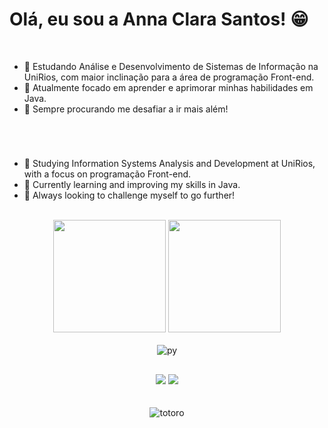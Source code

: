 # Olá, eu sou a Anna Clara Santos! 😁

<br/>

- 🔭 Estudando Análise e Desenvolvimento de Sistemas de Informação na UniRios, com maior inclinação para a área de programação Front-end.
- 🌱 Atualmente focado em aprender e aprimorar minhas habilidades em Java.
- 🚀 Sempre procurando me desafiar a ir mais além!

#

<br/>

- 🔭 Studying Information Systems Analysis and Development at UniRios, with a focus on programação Front-end.
- 🌱 Currently learning and improving my skills in Java.
- 🚀 Always looking to challenge myself to go further!

<br/>

<div align="center">
  <img height="180cm" src="https://github-readme-stats.vercel.app/api?username=RelativeTexar&show_icons=true&theme=slateorange"/>
  <img height="180cm" src="https://github-readme-stats.vercel.app/api/top-langs/?username=RelativeTexar&layout=compact&langs_count=16&theme=slateorange"/>
</div>

<br/>

<div align="center" style="display: inline_block">
  <img align="center" alt="py" src="https://img.shields.io/badge/Python-3776AB?style=for-the-badge&logo=python&logoColor=white" />
</div>

##

<div align="center"> 
  <a href="https://www.instagram.com/_.annaszs._/" target="_blank"><img src="https://img.shields.io/badge/-Instagram-%23E4405F?style=for-the-badge&logo=instagram&logoColor=white" target="_blank"></a>
  <a href="mailto:assislealg@gmail.com"><img src="https://img.shields.io/badge/-Gmail-%23333?style=for-the-badge&logo=gmail&logoColor=white" target="_blank"></a>
</div>

<br/>
<br/>

<div align="center">
  <img align="center" alt="totoro" src="https://mir-s3-cdn-cf.behance.net/project_modules/hd/06a22446366801.5851795421436.gif" />
</div>
